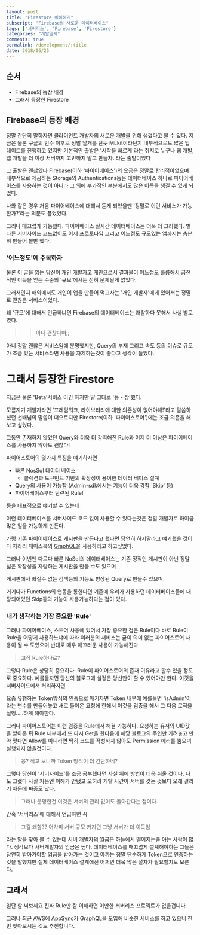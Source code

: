 ```yaml
---
layout: post
title: "Firestore 이해하기"
subscript: "Firebase의 새로운 데이터베이스"
tags: ['서버리스', 'Firebase', 'Firestore']
categories: "개발일지"
comments: true
permalink: /development/:title
date: 2018/06/25
---
```

## 순서
- Firebase의 등장 배경
- 그래서 등장한 Firestore

## Firebase의 등장 배경
정말 간단히 말하자면 클라이언트 개발자의 새로운 개발을 위해 생겼다고 볼 수 있다. 지금은 물론 구글의 인수 이후로 정말 날개를 단듯 MLkit이라던지 내부적으로도 많은 업데이트를 진행하고 있지만 기본적인 출발은 '시작을 빠르게'라는 취지로 누구나 웹 개발, 앱 개발을 더 이상 서버까지 고민하지 말고 만들자. 라는 출발이었다

그 출발은 괜찮았다 Firebase(이하 '파이어베이스')의 요금은 정말로 합리적이었으며 내부적으로 제공하는 Storage와 Authentications등은 데이터베이스 하나로 파이어베이스를 사용하는 것이 아니라 그 외에 부가적인 부분에서도 많은 이득을 챙길 수 있게 되었다.

나와 같은 경우 처음 파이어베이스에 대해서 듣게 되었을땐 '정말로 이런 서비스가 가능한가?'라는 의문도 품었었다.

그러나 매끄럽게 가능했다. 파이어베이스 실시간 데이터베이스는 더욱 더 그러했다. 별다른 서버사이드 코드없이도 이제 프로토타입 그리고 어느정도 규모있는 앱까지는 충분히 만들어 볼만 했다.

### '어느정도'에 주목하자
물론 이 글을 읽는 당신이 개인 개발자고 개인으로서 결과물이 어느정도 훌륭해서 금전적인 이득을 얻는 수준의 '규모'에서는 전혀 문제될게 없었다.

그래서인지 해외에서도 개인이 앱을 만들어 먹고사는 '개인 개발자'에게 있어서는 정말로 괜찮은 서비스이었다.

왜 '규모'에 대해서 언급하냐면 Firebase의 데이터베이스는 괘랄하다 못해서 사실 별로였다.

>> 아니 괜찮다며;;

아니 정말 괜찮은 서비스임에 분명했지만, Query의 부재 그리고 속도 등의 이슈로 규모가 조금 있는 서비스라면 사용을 자제하는것이 좋다고 생각이 들었다.

# 그래서 등장한 Firestore
지금은 물론 'Beta'서비스 이긴 하지만 말 그대로 '등 - 장'했다.

모름지기 개발자라면 '프레임워크, 라이브러리에 대한 의존성이 없어야해!'라고 말씀하셨던 선배님의 말씀이 떠오르지만 Firestore(이하 '파이어스토어')에는 조금 의존을 해보고 싶었다.

그동안 존재하지 않았던 Query와 더욱 더 강력해진 Rule과 이제 더 이상은 파이어베이스를 사용하지 않아도 괜찮다!

파이어스토어의 몇가지 특징을 얘기하자면
-   빠른 NosSql 데이터 베이스
    - 콜렉션과 도큐먼트 기반의 확장성이 용이한 데이터 베이스 설계
-   Query의 사용이 가능함 (Admin-sdk에서는 기능이 더욱 강함 'Skip' 등)
-   파이어베이스부터 단련된 Rule!

등을 대표적으로 얘기할 수 있는데

이런 데이터베이스를 서버사이드 코드 없이 사용할 수 있다는것은 정말 개발자로 하여금 많은 일을 가능하게 만든다.

가령 기존 파이어베이스로 게시판을 만든다고 했다면 당연히 하지말라고 얘기했을 것이다 차라리 페이스북의 [GraphQL](https://graphql.org/learn/)을 사용하라고 하고싶었다.

그러나 이번엔 다르다 빠른 NoSql의 데이터베이스는 기존 정적인 게시판이 아닌 정말 넓은 확장성을 자랑하는 게시판을 만들 수도 있으며 

게시판에서 빠질수 없는 검색등의 기능도 향상된 Query로 만들수 있으며

거기다가 Functions의 연동을 통한다면 기존에 우리가 사용하던 데이터베이스들에 내장되어있던 Skip등의 기능이 사용가능하다는 점이 있다.

### 내가 생각하는 가장 중요한 'Rule'
그러나 파이어베이스, 스토어 사용에 있어서 가장 중요한 점은 Rule이다 바로 Rule이 Rule을 어떻게 사용하느냐에 따라 여러분의 서비스는 굳이 의미 없는 파이어스토어 사용이 될 수 도있으며 반대로 매우 매끄러운 사용이 가능해진다

> 고작 Rule하나로?

그렇다 Rule은 상당히 중요하다. Rule이 파이어스토어의 존재 이유라고 할수 있을 정도로 중요하다. 예를들자면 당신의 블로그에 설정은 당신만이 할 수 있어야만 한다. 이것을 서버사이드에서 처리하자면 

요즘 유행하는 Token방식의 인증으로 매기자면 Token 내부에 예를들면 'isAdmin'이라는 변수를 만들어놓고 새로 들어온 요청에 한해서 이것을 검증을 해서 그 다음 로직을 실행.....하게 해야한다.

그러나 파이어스토어는 이런 검증을 Rule에서 해결 가능하다. 요청하는 유저의 UID값을 받아온 뒤 Rule 내부에서 또 다시 Get을 한다음에 해당 블로그의 주인만 가려놓고 만약 맞다면 Allow를 아니라면 딱히 코드를 작성하지 않아도 Permission 에러를 뿜으며 실행되지 않을것이다.

> 응? 적고 보니까 Token 방식이 더 간단하네?

그렇다 당신이 '서버사이드'를 조금 공부했다면 사실 위에 방법이 더욱 쉬울 것이다. 나도 그랬다 사실 처음엔 이해가 안됐고 오히려 개발 시간이 서버를 갖는 것보다 오래 걸리기 때문에 짜증도 났다.

> 그러나 분명한건 이것은 서버의 관리 없이도 돌아간다는 점이다.

간혹 '서버리스'에 대해서 언급하면 꼭

> 그걸 왜함?? 어차피 서버 규모 커지면 그냥 서버가 더 이득임

라는 말을 찾아 볼 수 있는데 서버 개발자의 월급은 하늘에서 떨어지는줄 아는 사람이 많다. 생각보다 서버개발자의 임금은 높다. 데이터베이스를 매끄럽게 설계해야하는 그들은 당연히 받아가야할 임금을 받아가는 것이고 아까는 정말 단순하게 Token으로 인증하는 것을 말했지만 실제 데이터베이스 설계에선 어쩌면 더욱 많은 절차가 필요할지도 모른다.

## 그래서
일단 함 써보세요 진짜 Rule만 잘 이해하면 이만한 서버리스 프로젝트가 없을겁니다.

그러나 최근 AWS에 [AppSync](https://aws.amazon.com/ko/appsync/)가 GraphQL을 도입해 비슷한 서비스를 하고 있으니 한번 찾아보시는 것도 추천합니다.